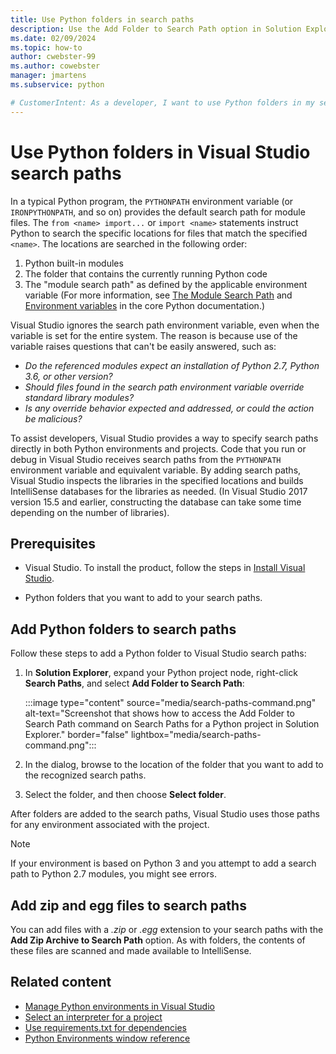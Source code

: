 ```yaml
---
title: Use Python folders in search paths
description: Use the Add Folder to Search Path option in Solution Explorer to specify search paths for your Python environments and projects and avoid using system-wide variables.
ms.date: 02/09/2024
ms.topic: how-to
author: cwebster-99
ms.author: cowebster
manager: jmartens
ms.subservice: python

# CustomerIntent: As a developer, I want to use Python folders in my search path for environments and projects in Visual Studio so that I can avoid using system-wide variables.
---
```


# Use Python folders in Visual Studio search paths

In a typical Python program, the `PYTHONPATH` environment variable (or `IRONPYTHONPATH`, and so on) provides the default search path for module files. The `from <name> import...` or `import <name>` statements instruct Python to search the specific locations for files that match the specified `<name>`. The locations are searched in the following order:

1. Python built-in modules
1. The folder that contains the currently running Python code
1. The "module search path" as defined by the applicable environment variable (For more information, see [The Module Search Path](https://docs.python.org/2/tutorial/modules.html#the-module-search-path) and [Environment variables](https://docs.python.org/2/using/cmdline.html#envvar-PYTHONPATH) in the core Python documentation.)

Visual Studio ignores the search path environment variable, even when the variable is set for the entire system. The reason is because use of the variable raises questions that can't be easily answered, such as:

- _Do the referenced modules expect an installation of Python 2.7, Python 3.6, or other version?_
- _Should files found in the search path environment variable override standard library modules?_
- _Is any override behavior expected and addressed, or could the action be malicious?_

To assist developers, Visual Studio provides a way to specify search paths directly in both Python environments and projects. Code that you run or debug in Visual Studio receives search paths from the `PYTHONPATH` environment variable and equivalent variable. By adding search paths, Visual Studio inspects the libraries in the specified locations and builds IntelliSense databases for the libraries as needed. (In Visual Studio 2017 version 15.5 and earlier, constructing the database can take some time depending on the number of libraries).

## Prerequisites 

- Visual Studio. To install the product, follow the steps in [Install Visual Studio](../install/install-visual-studio.md).

- Python folders that you want to add to your search paths.

## Add Python folders to search paths

Follow these steps to add a Python folder to Visual Studio search paths:

1. In **Solution Explorer**, expand your Python project node, right-click **Search Paths**, and select **Add Folder to Search Path**:

   :::image type="content" source="media/search-paths-command.png" alt-text="Screenshot that shows how to access the Add Folder to Search Path command on Search Paths for a Python project in Solution Explorer." border="false" lightbox="media/search-paths-command.png":::

1. In the dialog, browse to the location of the folder that you want to add to the recognized search paths.

1. Select the folder, and then choose **Select folder**.

After folders are added to the search paths, Visual Studio uses those paths for any environment associated with the project.

> [!NOTE]
> If your environment is based on Python 3 and you attempt to add a search path to Python 2.7 modules, you might see errors.

## Add zip and egg files to search paths

You can add files with a _.zip_ or _.egg_ extension to your search paths with the **Add Zip Archive to Search Path** option. As with folders, the contents of these files are scanned and made available to IntelliSense.

## Related content

- [Manage Python environments in Visual Studio](managing-python-environments-in-visual-studio.md)
- [Select an interpreter for a project](selecting-a-python-environment-for-a-project.md)
- [Use requirements.txt for dependencies](managing-required-packages-with-requirements-txt.md)
- [Python Environments window reference](python-environments-window-tab-reference.md)
